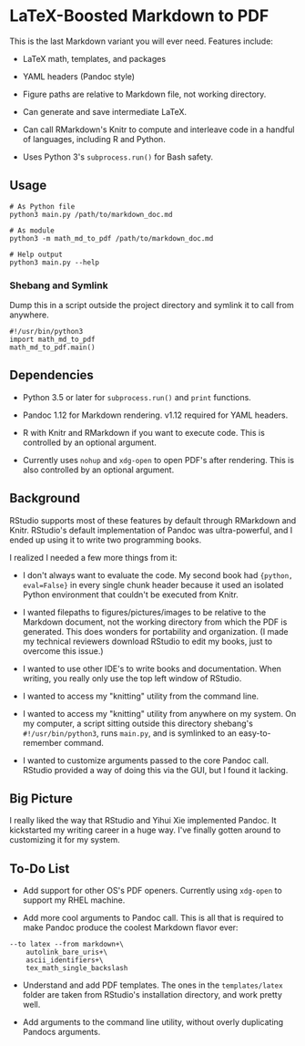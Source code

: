# LaTeX-Boosted Markdown to PDF

This is the last Markdown variant you will ever need. Features include:

+ LaTeX math, templates, and packages

+ YAML headers (Pandoc style)

+ Figure paths are relative to Markdown file, not working directory.

+ Can generate and save intermediate LaTeX.

+ Can call RMarkdown's Knitr to compute and interleave code in a handful of languages, including R and Python.

+ Uses Python 3's `subprocess.run()` for Bash safety.

## Usage

```
# As Python file
python3 main.py /path/to/markdown_doc.md

# As module
python3 -m math_md_to_pdf /path/to/markdown_doc.md

# Help output
python3 main.py --help
```

### Shebang and Symlink

Dump this in a script outside the project directory and symlink it to call from anywhere.

```
#!/usr/bin/python3 
import math_md_to_pdf
math_md_to_pdf.main()
```

## Dependencies

+ Python 3.5 or later for `subprocess.run()` and `print` functions.

+ Pandoc 1.12 for Markdown rendering. v1.12 required for YAML headers.

+ R with Knitr and RMarkdown if you want to execute code. This is controlled by an optional argument.

+ Currently uses `nohup` and `xdg-open` to open PDF's after rendering. This is also controlled by an optional argument.

## Background

RStudio supports most of these features by default through RMarkdown and Knitr. RStudio's default implementation of Pandoc was ultra-powerful, and I ended up using it to write two programming books.

I realized I needed a few more things from it:

+ I don't always want to evaluate the code. My second book had `{python, eval=False}` in every single chunk header because it used an isolated Python environment that couldn't be executed from Knitr.

+ I wanted filepaths to figures/pictures/images to be relative to the Markdown document, not the working directory from which the PDF is generated. This does wonders for portability and organization. (I made my technical reviewers download RStudio to edit my books, just to overcome this issue.)

+ I wanted to use other IDE's to write books and documentation. When writing, you really only use the top left window of RStudio.

+ I wanted to access my "knitting" utility from the command line.

+ I wanted to access my "knitting" utility from anywhere on my system. On my computer, a script sitting outside this directory shebang's `#!/usr/bin/python3`, runs `main.py`, and is symlinked to an easy-to-remember command.

+ I wanted to customize arguments passed to the core Pandoc call. RStudio provided a way of doing this via the GUI, but I found it lacking.

## Big Picture

I really liked the way that RStudio and Yihui Xie implemented Pandoc. It kickstarted my writing career in a huge way. I've finally gotten around to customizing it for my system.

## To-Do List

+ Add support for other OS's PDF openers. Currently using `xdg-open` to support my RHEL machine.

+ Add more cool arguments to Pandoc call. This is all that is required to make Pandoc produce the coolest Markdown flavor ever:

```
--to latex --from markdown+\
	autolink_bare_uris+\
	ascii_identifiers+\
	tex_math_single_backslash
```

+ Understand and add PDF templates. The ones in the `templates/latex` folder are taken from RStudio's installation directory, and work pretty well.

+ Add arguments to the command line utility, without overly duplicating Pandocs arguments.


